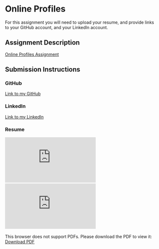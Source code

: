 # Online Profiles
For this assignment you will need to upload your resume, and provide links to your GitHub account, and your LinkedIn account.

## Assignment Description
[Online Profiles Assignment](https://education.launchcode.org/liftoff/assignments/online-profiles/)

## Submission Instructions
 
### GitHub

[Link to my GitHub](https://github.com/JessicaNations)
 
### LinkedIn

[Link to my LinkedIn](https://linkedin.com/in/jessica-nations-6a561479)

### Resume

![Image of my Resume](https://github.com/JessicaNations/liftoff-assignments/blob/master/C1-Online_Profiles/jn.pdf)
<object data="https://github.com/JessicaNations/liftoff-assignments/blob/master/C1-Online_Profiles/jn.pdf" type="application/pdf" width="700px" height="700px">
    <embed src="https://github.com/JessicaNations/liftoff-assignments/blob/master/C1-Online_Profiles/jn.pdf">
        <p>This browser does not support PDFs. Please download the PDF to view it: <a href="https://github.com/JessicaNations/liftoff-assignments/blob/master/C1-Online_Profiles/jn.pdf">Download PDF</a></p>
    </embed>
</object>